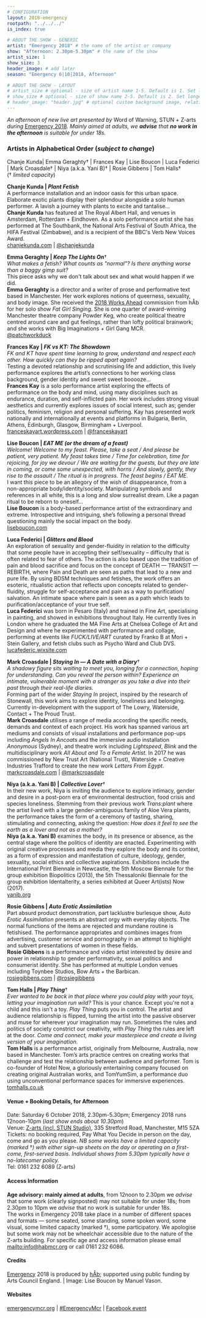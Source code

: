 ```yaml
---
# CONFIGURATION
layout: 2018-emergency
rootpath: "../../../"
is_index: true

# ABOUT THE SHOW - GENERIC
artist: "Emergency 2018" # the name of the artist or company
show: "Afternoon: 2.30pm-5.30pm" # the name of the show
artist_size: 1
show_size: 3
header_image: # add later
season: "Emergency 6|10|2018, Afternoon"

# ABOUT THE SHOW - LAYOUT
# artist_size # optional - size of artist name 1-5. Default is 1. Set longer names to lower values
# show_size # optional - size of show name 2-5. Default is 2. Set longer names to lower values
# header_image: "header.jpg" # optional custom background image, relative to current page
---
```

*An afternoon of new live art presented by* Word of Warning, STUN *+* Z-arts *during* [Emergency 2018](/current/2018-emergency). *Mainly aimed at adults, we **advise** that **no work in the afternoon** is suitable for under 18s.*              
         
### Artists in Alphabetical Order (*subject to change*)      
Chanje Kunda| Emma Geraghty† | Frances Kay | Lise Boucon | Luca Federici | Mark Croasdale† | Niya (a.k.a. Yani B)† | Rosie Gibbens | Tom Halls†              
(† *limited capacity*)          
           
**Chanje Kunda | *Plant Fetish***         
A performance installation and an indoor oasis for this urban space. Elaborate exotic plants display their splendour alongside a solo human performer. A lavish a journey with plants to excite and tantalise…            
**Chanje Kunda** has featured at The Royal Albert Hall, and venues in Amsterdam, Rotterdam + Eindhoven. As a solo performance artist she has performed at The Southbank, the National Arts Festival of South Africa, the HIFA Festival (Zimbabwe), and is a recipient of the BBC's Verb New Voices Award.         
<a href="http://chanjekunda.com" target="_blank">chanjekunda.com</a> | <a href="http://twitter.com/chanjekunda" target="_blank">@chanjekunda</a>                     
       
**Emma Geraghty | *Keep The Lights On***†         
*What makes a fetish? What counts as "normal"? Is there anything worse than a baggy gimp suit?*         
This piece asks why we don't talk about sex and what would happen if we did.             
**Emma Geraghty** is a director and a writer of prose and performative text based in Manchester. Her work explores notions of queerness, sexuality, and body image. She received the [2018 Works Ahead](/archive/2018-worksahead/geraghty) commission from hÅb for her solo show *Fat Girl Singing*. She is one quarter of award-winning Manchester theatre company Powder Keg, who create political theatre centred around care and gut feelings, rather than lofty political brainwork; and she works with Big Imaginations + Girl Gang MCR.             
<a href="http://twitter.com/patchworkduck" target="_blank">@patchworkduck</a>          
         
**Frances Kay | *FK vs KT: The Showdown***          
*FK and KT have spent time learning to grow, understand and respect each other. How quickly can they be ripped apart again?*         
Testing a devoted relationship and scrutinising life and addiction, this lively performance explores the artist’s connections to her working class background, gender identity and sweet sweet booooze…              
**Frances Kay** is a solo performance artist exploring the effects of performance on the body and mind, using many disciplines such as endurance, duration, and self-inflicted pain. Her work includes strong visual aesthetics and currently explores issues of social interest, such as; gender politics, feminism, religion and personal suffering. Kay has presented work nationally and internationally at events and platforms in Bulgaria, Berlin, Athens, Edinburgh, Glasgow, Birmingham + Liverpool.             
<a href="http://franceskayart.wordpress.com" target="_blank">franceskayart.wordpress.com</a> | <a href="http://twitter.com/franceskayart" target="_blank">@franceskayart</a>            
         
**Lise Boucon | *EAT ME (or the dream of a feast)***         
*Welcome! Welcome to my feast. Please, take a seat / And please be patient, very patient. My feast takes time / Time for celebration, time for rejoicing, for joy we devour / We are waiting for the guests, but they are late in coming, or come some unexpected, with horns / And slowly, gently, they rise to the assault / The ritual is in progress. The feast begins / EAT ME.*         
I want this piece to be an allegory of the wish of disappearance, from a non-appropriate body/identity/society. Manipulating symbols and references in all white, this is a long and slow surrealist dream. Like a pagan ritual to be reborn to oneself…           
**Lise Boucon** is a body-based performance artist of the extraordinary and extreme. Introspective and intriguing, she’s following a personal thread questioning mainly the social impact on the body.              
<a href="http://liseboucon.com" target="_blank">liseboucon.com</a>        
            
**Luca Federici | *Glitters and Blood***          
An exploration of sexuality and gender-fluidity in relation to the difficulty that some people have in accepting their self/sexuality – difficulty that is often related to fear of others. The action is also based upon the tradition of pain and blood sacrifice and focus on the concept of DEATH — TRANSIT — REBIRTH, where Pain and Death are seen as paths that lead to a new and pure life. By using BDSM techniques and fetishes, the work offers an esoteric, ritualistic action that reflects upon concepts related to gender-fluidity, struggle for self-acceptance and pain as a way to purification/ salvation. An intimate space where pain is seen as a path which leads to purification/acceptance of your true self.             
**Luca Federici** was born in Pesaro (Italy) and trained in Fine Art, specialising in painting, and showed in exhibitions throughout Italy. He currently lives in London where he graduated the MA Fine Arts at Chelsea College of Art and Design and where he experimented with performance and collage, performing at events like *FUCK/LIVE/ART* curated by Franko B at Mori + Stein Gallery, and fetish clubs such as Psycho Ward and Club DVS.            
<a href="http://lucafederic.wixsite.com/lucafederici" target="_blank">lucafederic.wixsite.com</a>       
           
**Mark Croasdale | *Staying In — A Date with a Diary***†         
*A shadowy figure sits waiting to meet you, longing for a connection, hoping for understanding. Can you reveal the person within? Experience an intimate, vulnerable moment with a stranger as you take a dive into their past through their real-life diaries.*           
Forming part of the wider *Staying In* project, inspired by the research of Stonewall, this work aims to explore identity, loneliness and belonging. Currently in-development with the support of The Lowry, Waterside, Contact + The Proud Trust.         
**Mark Croasdale** utilises a range of media according the specific needs, demands and context of each project. His work has spanned various art mediums and consists of visual installations and performance pop-ups including *Angels In Ancoats* and the immersive audio installation *Anonymous* (Sydney), and theatre work including *Lightspeed*, *Blink* and the multidisciplinary work *All About and To a Female Artist*. In 2017 he was commissioned by New Trust Art (National Trust), Waterside + Creative Industries Trafford to create the new work *Letters From Egypt*.                   
<a href="http://markcroasdale.com" target="_blank">markcroasdale.com</a> | <a href="http://twitter.com/markcroasdale" target="_blank">@markcroasdale</a>          
          
**Niya (a.k.a. Yani B) | *Collective Lover***†         
In their new work, Niya is inviting the audience to explore intimacy, gender and desire in a post-porn era of environmental destruction, food crisis and species loneliness. Stemming from their previous work *Trans:plant* where the artist lived with a large gender-ambiguous family of Aloe Vera plants, the performance takes the form of a ceremony of tasting, sharing, stimulating and connecting, asking the question: *How does it feel to see the earth as a lover and not as a mother?*            
**Niya (a.k.a. Yani B)** examines the body, in its presence or absence, as the central stage where the politics of identity are enacted. Experimenting with original creative processes and media they explore the body and its context, as a form of expression and manifestation of culture, ideology, gender, sexuality, social ethics and collective aspirations. Exhibitions include the International Print Biennale in Newcastle, the 5th Moscow Biennale for the group exhibition Biopolitics (2013), the 5th Thessaloniki Biennale for the group exhibition Identalterity, a series exhibited at Queer Art(ists) Now (2017).          
<a href="http://yanib.org" target="_blank">yanib.org</a>        
             
**Rosie Gibbens | *Auto Erotic Assimilation***            
Part absurd product demonstration, part lacklustre burlesque show, *Auto Erotic Assimilation* presents an abstract orgy with everyday objects. The normal functions of the items are rejected and mundane routine is fetishised. The performance appropriates and combines images from advertising, customer service and pornography in an attempt to highlight and subvert presentations of women in these fields.             
**Rosie Gibbens** is a performance and video artist interested by desire and power in relationship to gender performativity, sexual politics and consumerist identity. She has performed at multiple London venues including Toynbee Studios, Bow Arts + the Barbican.         
<a href="http://rosiegibbens.com" target="_blank">rosiegibbens.com</a> | <a href="https://www.instagram.com/rosiegibbens" target="_blank">@rosiegibbens</a>            

**Tom Halls | *Play Thing***†        
*Ever wanted to be back in that place where you could play with your toys, letting your imagination run wild?* This is your chance. Except you're not a child and this isn't a toy. *Play Thing* puts you in control. The artist and audience relationship is flipped, turning the artist into the passive observer and muse for wherever your imagination may run. Sometimes the rules and politics of society constrict our creativity, with *Play Thing* the rules are left at the door. *Come and connect, make your masterpiece and create a living version of your imagination.*                  
**Tom Halls** is a performance artist, originally from Melbourne, Australia, now based in Manchester. Tom’s arts practice centres on creating works that challenge and test the relationship between audience and performer. Tom is co-founder of Hotel Now, a gloriously entertaining company focused on creating original Australian works, and TomYumSim, a performance duo using unconventional performance spaces for immersive experiences.           
<a href="http://tomhalls.co.uk" target="_blank">tomhalls.co.uk</a>          

#### Venue + Booking Details, for Afternoon           
Date: Saturday 6 October 2018, 2.30pm-5.30pm; Emergency 2018 runs 12noon-10pm (*last show ends about 10.30pm*)           
Venue: <a href="http://www.z-arts.org/about-us/getting-here" target="_blank">Z-arts (incl. STUN Studio)</a>, 335 Stretford Road, Manchester, M15 5ZA        
Tickets: no booking required, Pay What You Decide in person on the day, come and go as you please. *NB some works have a limited capacity (marked* †*) with either sign-up sheets on the day or operating on a first-come, first-served basis. Individual shows from 5.30pm typically have a no-latecomer policy.*       
Tel: 0161 232 6089 (Z-arts)          
         
#### Access Information       
**Age advisory: mainly aimed at adults**, from 12noon to 2.30pm we *advise* that some work (clearly signposted) may not suitable for under 18s; from 2.30pm to 10pm we *advise* that no work is suitable for under 18s.<br>The works in Emergency 2018 take place in a number of different spaces and formats — some seated, some standing, some spoken word, some visual, some limited capacity (marked †), some participatory. We apologise but some work may not be wheelchair accessible due to the nature of the Z-arts building. For specific age and access information please email <mailto:info@habmcr.org> or call 0161 232 6086.        
          
#### Credits         
[Emergency](/hab/emergency) 2018 is produced by [hÅb](/hab); supported using public funding by Arts Council England. | Image: Lise Boucon by Manuel Vason.         
               
#### Websites
<a href="http://emergencymcr.org" target="_blank">emergencymcr.org</a> | <a href="http://twitter.com/hashtag/EmergencyMcr" target="_blank">#EmergencyMcr</a> | <a href="http://www.facebook.com/events/271911716774296" target="_blank">Facebook event</a>
